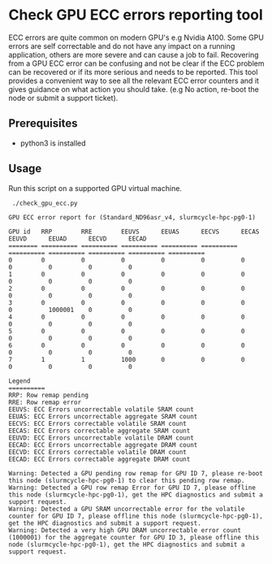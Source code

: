 # Check GPU ECC errors reporting tool

ECC errors are quite common on modern GPU's e.g Nvidia A100. Some GPU errors are self correctable and do not have any impact on a running application, others are more severe and can cause a job to fail. Recovering from a GPU ECC error can be confusing and not be clear if the ECC problem can be recovered or if its more serious and needs to be reported. This tool provides a convenient way to see all the relevant ECC error counters and it gives guidance on what action you should take. (e.g No action, re-boot the node or submit a support ticket). 

## Prerequisites

- python3 is installed

## Usage
Run this script on a supported GPU virtual machine.
```
 ./check_gpu_ecc.py

GPU ECC error report for (Standard_ND96asr_v4, slurmcycle-hpc-pg0-1)

GPU id   RRP        RRE        EEUVS      EEUAS      EECVS      EECAS      EEUVD      EEUAD      EECVD      EECAD
======== ========== ========== ========== ========== ========== ========== ========== ========== ========== ==========
0        0          0          0          0          0          0          0          0          0          0
1        0          0          0          0          0          0          0          0          0          0
2        0          0          0          0          0          0          0          0          0          0
3        0          0          0          0          0          0          0          1000001    0          0
4        0          0          0          0          0          0          0          0          0          0
5        0          0          0          0          0          0          0          0          0          0
6        0          0          0          0          0          0          0          0          0          0
7        1          1          1000       0          0          0          0          0          0          0

Legend
==========
RRP: Row remap pending
RRE: Row remap error
EEUVS: ECC Errors uncorrectable volatile SRAM count
EEUAS: ECC Errors uncorrectable aggregate SRAM count
EECVS: ECC Errors correctable volatile SRAM count
EECAS: ECC Errors correctable aggregate SRAM count
EEUVD: ECC Errors uncorrectable volatile DRAM count
EECAD: ECC Errors uncorrectable aggregate DRAM count
EECVD: ECC Errors correctable volatile DRAM count
EECAD: ECC Errors correctable aggregate DRAM count

Warning: Detected a GPU pending row remap for GPU ID 7, please re-boot this node (slurmcycle-hpc-pg0-1) to clear this pending row remap.
Warning: Detected a GPU row remap Error for GPU ID 7, please offline this node (slurmcycle-hpc-pg0-1), get the HPC diagnostics and submit a support request.
Warning: Detected a GPU SRAM uncorrectable error for the volatile counter for GPU ID 7, please offline this node (slurmcycle-hpc-pg0-1), get the HPC diagnostics and submit a support request.
Warning: Detected a very high GPU DRAM uncorrectable error count (1000001) for the aggregate counter for GPU ID 3, please offline this node (slurmcycle-hpc-pg0-1), get the HPC diagnostics and submit a support request. 
```
